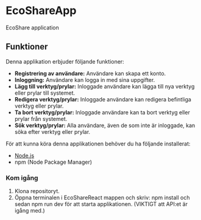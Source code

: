 # EcoShareApp
EcoShare application 

## Funktioner

Denna applikation erbjuder följande funktioner:

- **Registrering av användare:** Användare kan skapa ett konto.
- **Inloggning:** Användare kan logga in med sina uppgifter.
- **Lägg till verktyg/prylar:** Inloggade användare kan lägga till nya verktyg eller prylar till systemet.
- **Redigera verktyg/prylar:** Inloggade användare kan redigera befintliga verktyg eller prylar.
- **Ta bort verktyg/prylar:** Inloggade användare kan ta bort verktyg eller prylar från systemet.
- **Sök verktyg/prylar:** Alla användare, även de som inte är inloggade, kan söka efter verktyg eller prylar.

För att kunna köra denna applikationen behöver du ha följande installerat:
- [Node.js](https://nodejs.org/)
- npm (Node Package Manager)

### Kom igång
1. Klona repositoryt.
2. Öppna terminalen i EcoShareReact mappen och skriv:
   npm install och sedan npm run dev för att starta applikationen.
   (VIKTIGT att API:et är igång med.)
